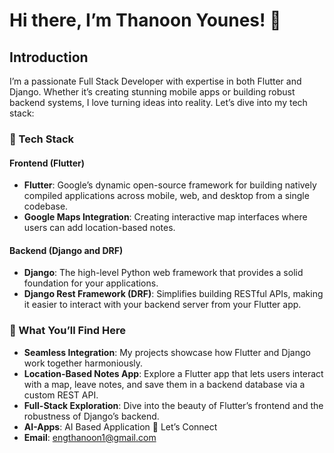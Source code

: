 # Hi there, I’m Thanoon Younes! 👋

## Introduction
I’m a passionate Full Stack Developer with expertise in both Flutter and Django. Whether it’s creating stunning mobile apps or building robust backend systems, I love turning ideas into reality. Let’s dive into my tech stack:

### 🚀 Tech Stack
#### Frontend (Flutter)
- **Flutter**: Google’s dynamic open-source framework for building natively compiled applications across mobile, web, and desktop from a single codebase.
- **Google Maps Integration**: Creating interactive map interfaces where users can add location-based notes.

#### Backend (Django and DRF)
- **Django**: The high-level Python web framework that provides a solid foundation for your applications.
- **Django Rest Framework (DRF)**: Simplifies building RESTful APIs, making it easier to interact with your backend server from your Flutter app.

### 🌟 What You’ll Find Here
- **Seamless Integration**: My projects showcase how Flutter and Django work together harmoniously.
- **Location-Based Notes App**: Explore a Flutter app that lets users interact with a map, leave notes, and save them in a backend database via a custom REST API.
- **Full-Stack Exploration**: Dive into the beauty of Flutter’s frontend and the robustness of Django’s backend.
- **AI-Apps**: AI Based Application
📝 Let’s Connect
- **Email**: engthanoon1@gmail.com
